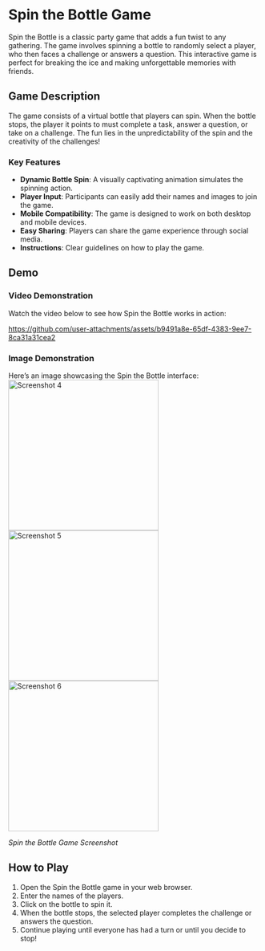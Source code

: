 # Spin the Bottle Game

Spin the Bottle is a classic party game that adds a fun twist to any gathering. The game involves spinning a bottle to randomly select a player, who then faces a challenge or answers a question. This interactive game is perfect for breaking the ice and making unforgettable memories with friends.

## Game Description

The game consists of a virtual bottle that players can spin. When the bottle stops, the player it points to must complete a task, answer a question, or take on a challenge. The fun lies in the unpredictability of the spin and the creativity of the challenges!

### Key Features

- **Dynamic Bottle Spin**: A visually captivating animation simulates the spinning action.
- **Player Input**: Participants can easily add their names and images to join the game.
- **Mobile Compatibility**: The game is designed to work on both desktop and mobile devices.
- **Easy Sharing**: Players can share the game experience through social media.
- **Instructions**: Clear guidelines on how to play the game.

## Demo

### Video Demonstration

Watch the video below to see how Spin the Bottle works in action:



https://github.com/user-attachments/assets/b9491a8e-65df-4383-9ee7-8ca31a31cea2



### Image Demonstration

Here’s an image showcasing the Spin the Bottle interface:
<img src="https://github.com/user-attachments/assets/8dd10cae-a881-4b5f-a8bd-c15161fa2be8" alt=" Screenshot 4" width="300" />
<img src="https://github.com/user-attachments/assets/3efab6e0-cf5b-40f3-b849-db2175903e97" alt="Screenshot 5" width="300" />
<img src="https://github.com/user-attachments/assets/b638df4c-5e43-4e65-9529-95394c25866c" alt=" Screenshot 6" width="300" />


*Spin the Bottle Game Screenshot*

## How to Play

1. Open the Spin the Bottle game in your web browser.
2. Enter the names of the players.
3. Click on the bottle to spin it.
4. When the bottle stops, the selected player completes the challenge or answers the question.
5. Continue playing until everyone has had a turn or until you decide to stop!
